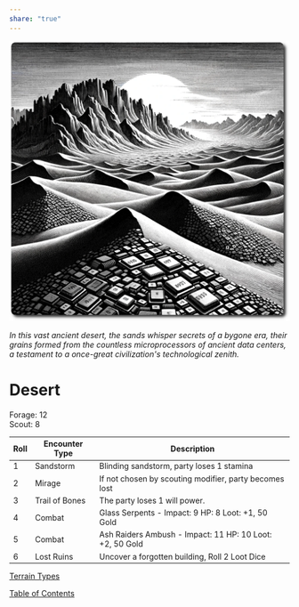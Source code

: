 ```yaml
---
share: "true"
---
```


![desert](./desert.png)    
    
*In this vast ancient desert, the sands whisper secrets of a bygone era, their grains formed from the countless microprocessors of ancient data centers, a testament to a once-great civilization's technological zenith.*    
    
# Desert    
    
Forage: 12    
Scout: 8    
    
| Roll | Encounter Type | Description |    
| ---- | ---- | ---- |    
| 1 | Sandstorm | Blinding sandstorm, party loses 1 stamina |    
| 2 | Mirage | If not chosen by scouting modifier, party becomes lost |    
| 3 | Trail of Bones | The party loses 1 will power. |    
| 4 | Combat | Glass Serpents - Impact: 9 HP: 8 Loot: +1, 50 Gold |    
| 5 | Combat | Ash Raiders Ambush - Impact: 11 HP: 10 Loot: +2, 50 Gold |    
| 6 | Lost Ruins | Uncover a forgotten building, Roll 2 Loot Dice |    
    
[Terrain Types](./Terrain-Types.html)    
    
[Table of Contents](./Table-of-Contents.html)    
